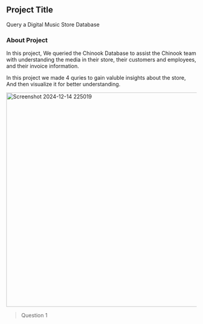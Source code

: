 ## Project Title 
Query a Digital Music Store Database

### About Project 
In this project, We queried the Chinook Database to assist the Chinook team with understanding the media in their store, their customers and employees, and their invoice information. 

In this project we made 4 quries to gain valuble insights about the store, And then visualize it for better understanding.

<img width="568" alt="Screenshot 2024-12-14 225019" src="https://github.com/user-attachments/assets/4aeb5324-482e-4543-bab9-dcc83186a104" />  

> Question 1
